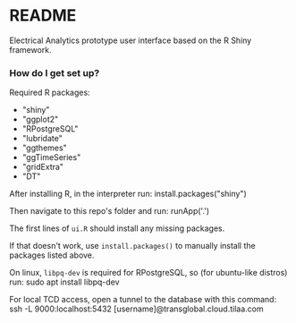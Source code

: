 # README #

Electrical Analytics prototype user interface based on the R Shiny framework.

### How do I get set up? ###

Required R packages:
* "shiny"
* "ggplot2"
* "RPostgreSQL"
* "lubridate"
* "ggthemes"
* "ggTimeSeries"
* "gridExtra"
* "DT"

After installing R, in the interpreter run:
    install.packages("shiny")

Then navigate to this repo's folder and run:
    runApp('.')
    
The first lines of ``ui.R`` should install any missing packages.

If that doesn't work, use ``install.packages()`` to manually install the packages listed above.

On linux, ``libpq-dev`` is required for RPostgreSQL, so (for ubuntu-like distros) run:
    sudo apt install libpq-dev

For local TCD access, open a tunnel to the database with this command:
    ssh -L 9000:localhost:5432 [username]@transglobal.cloud.tilaa.com
